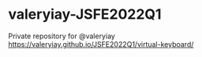 # valeryiay-JSFE2022Q1
Private repository for @valeryiay
https://valeryiay.github.io/JSFE2022Q1/virtual-keyboard/
